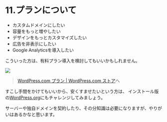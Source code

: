 # 11.プランについて

* カスタムドメインにしたい
* 容量をもっと増やしたい
* デザインをもっとカスタマイズしたい
* 広告を非表示にしたい
* Google Analyticsを導入したい

こういった方は、有料プラン導入を検討してもいいかもしれません。

![](https://i.imgur.com/0yBTfyh.png)

> [WordPress.com プラン | WordPress.com ストア](https://ja.wordpress.com/pricing/)へ


すこし手間をかけてもいいから、安くすませたいという方は、
インストール版の[WordPress.org](https://ja.wordpress.org/)にもチャレンジしてみましょう。

サーバーや独自ドメインを契約したり、その分知識は必要になりますが、やりがいはあるかなと思います。
